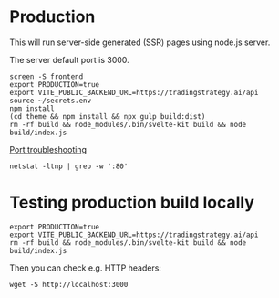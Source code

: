 # Production

This will run server-side generated (SSR) pages using node.js server.

The server default port is 3000.

```shell
screen -S frontend
export PRODUCTION=true
export VITE_PUBLIC_BACKEND_URL=https://tradingstrategy.ai/api
source ~/secrets.env
npm install
(cd theme && npm install && npx gulp build:dist)
rm -rf build && node_modules/.bin/svelte-kit build && node build/index.js
```

[Port troubleshooting](https://www.tecmint.com/find-out-which-process-listening-on-a-particular-port/)

```shell
netstat -ltnp | grep -w ':80'
```

# Testing production build locally

```shell
export PRODUCTION=true
export VITE_PUBLIC_BACKEND_URL=https://tradingstrategy.ai/api
rm -rf build && node_modules/.bin/svelte-kit build && node build/index.js
```

Then you can check e.g. HTTP headers:

```shell
wget -S http://localhost:3000
```